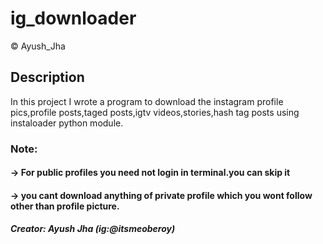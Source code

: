 # ig_downloader

© Ayush_Jha

## Description
In this project I wrote a program to download the instagram profile pics,profile posts,taged posts,igtv videos,stories,hash tag posts using instaloader python module.

### Note:
#### -> For public profiles you need not login in terminal.you can skip it 
#### -> you cant download anything of private profile which you wont follow other than profile picture.

##### Creator: Ayush Jha (ig:@itsmeoberoy)
